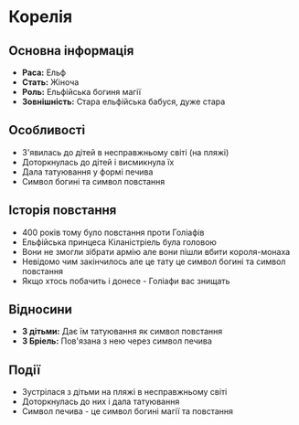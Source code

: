 # Корелія

## Основна інформація
- **Раса:** Ельф
- **Стать:** Жіноча
- **Роль:** Ельфійська богиня магії
- **Зовнішність:** Стара ельфійська бабуся, дуже стара

## Особливості
- З'явилась до дітей в несправжньому світі (на пляжі)
- Доторкнулась до дітей і висмикнула їх
- Дала татуювання у формі печива
- Символ богині та символ повстання

## Історія повстання
- 400 років тому було повстання проти Голіафів
- Ельфійська принцеса Кіланістріель була головою
- Вони не змогли зібрати армію але вони пішли вбити короля-монаха
- Невідомо чим закінчилось але це тату це символ богині та символ повстання
- Якщо хтось побачить і донесе - Голіафи вас знищать

## Відносини
- **З дітьми:** Дає їм татуювання як символ повстання
- **З Бріель:** Пов'язана з нею через символ печива

## Події
- Зустрілася з дітьми на пляжі в несправжньому світі
- Доторкнулась до них і дала татуювання
- Символ печива - це символ богині магії та повстання
